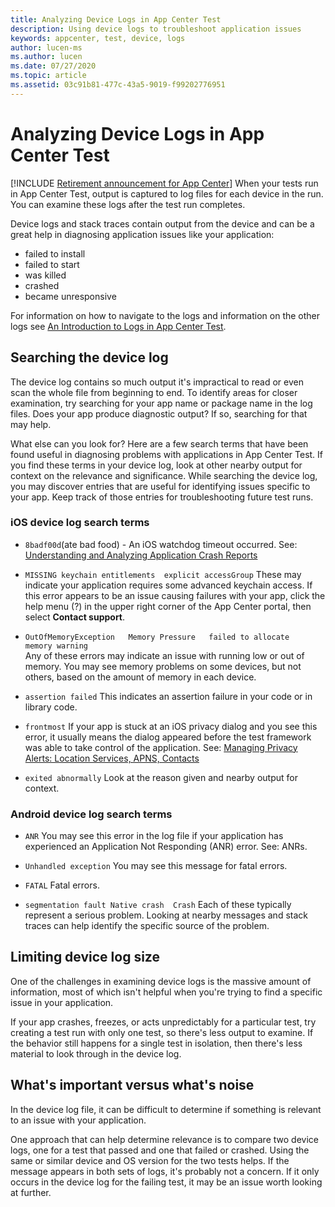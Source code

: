 ```yaml
---
title: Analyzing Device Logs in App Center Test
description: Using device logs to troubleshoot application issues
keywords: appcenter, test, device, logs
author: lucen-ms
ms.author: lucen
ms.date: 07/27/2020
ms.topic: article
ms.assetid: 03c91b81-477c-43a5-9019-f99202776951
---
```


# Analyzing Device Logs in App Center Test
[!INCLUDE [Retirement announcement for App Center](~/includes/retirement.md)]
When your tests run in App Center Test, output is captured to log files for each device in the run. You can examine these logs after the test run completes. 

Device logs and stack traces contain output from the device and can be a great help in diagnosing application issues like your application:
- failed to install 
- failed to start 
- was killed 
- crashed 
- became unresponsive

For information on how to navigate to the logs and information on the other logs see [An Introduction to Logs in App Center Test](~/test-cloud/test-reports.md#test-logs).

## Searching the device log
The device log contains so much output it's impractical to read or even scan the whole file from beginning to end. To identify areas for closer examination, try searching for your app name or package name in the log files. Does your app produce diagnostic output? If so, searching for that may help.

What else can you look for? Here are a few search terms that have been found useful in diagnosing problems with applications in App Center Test. If you find these terms in your device log, look at other nearby output for context on the relevance and significance. While searching the device log, you may discover entries that are useful for identifying issues specific to your app. Keep track of those entries for troubleshooting future test runs.

### iOS device log search terms
- `8badf00d`(ate bad food) - An iOS watchdog timeout occurred. 
    See: [Understanding and Analyzing Application Crash Reports](https://developer.apple.com/library/archive/technotes/tn2151/_index.html)

- `MISSING keychain entitlements 
    explicit accessGroup`
    These may indicate your application requires some advanced keychain access. If this error appears to be an issue causing failures with your app, click the help menu (?) in the upper right corner of the App Center portal, then select **Contact support**.

- `OutOfMemoryException  
    Memory Pressure  
    failed to allocate   
    memory warning`    
    Any of these errors may indicate an issue with running low or out of memory. You may see memory problems on some devices, but not others, based on the amount of memory in each device.
    
- `assertion failed` 
    This indicates an assertion failure in your code or in library code.
    
- `frontmost` 
    If your app is stuck at an iOS privacy dialog and you see this error, it usually means the dialog appeared before the test framework was able to take control of the application. 
    See: [Managing Privacy Alerts: Location Services, APNS, Contacts](https://github.com/calabash/calabash-ios/wiki/Managing-Privacy-Alerts:--Location-Services,-APNS,-Contacts)
    
- `exited abnormally` 
    Look at the reason given and nearby output for context.
    
### Android device log search terms
- `ANR` 
    You may see this error in the log file if your application has experienced an Application Not Responding (ANR) error. See: ANRs.
    
- `Unhandled exception` 
    You may see this message for fatal errors.

- `FATAL` 
    Fatal errors.

- `segmentation fault
    Native crash 
    Crash` 
    Each of these typically represent a serious problem. Looking at nearby messages and stack traces can help identify the specific source of the problem.
    
## Limiting device log size
One of the challenges in examining device logs is the massive amount of information, most of which isn't helpful when you're trying to find a specific issue in your application.

If your app crashes, freezes, or acts unpredictably for a particular test, try creating a test run with only one test, so there's less output to examine. If the behavior still happens for a single test in isolation, then there's less material to look through in the device log.

## What's important versus what's noise
In the device log file, it can be difficult to determine if something is relevant to an issue with your application.

One approach that can help determine relevance is to compare two device logs, one for a test that passed and one that failed or crashed. Using the same or similar device and OS version for the two tests helps. If the message appears in both sets of logs, it's probably not a concern. If it only occurs in the device log for the failing test, it may be an issue worth looking at further.